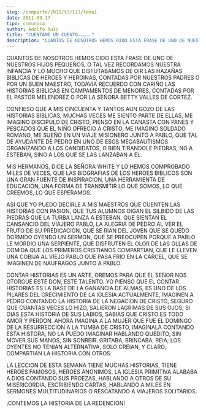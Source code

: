 ```yaml
---
slug: /comparte/2011/t3/l13/tema1
date: 2011-09-17
tipo: comunica
author: Adolfo Ruiz
title: "CUENTAME UN CUENTO…………."
description: "CUANTOS DE NOSOTROS HEMOS OIDO ESTA FRASE DE UNO DE NUESTROS HIJOS PEQUEÑOS, O  TAL VEZ RECORDAMOS NUESTRA INFANCIA Y LO MUCHO QUE DISFUTABAMOS DE OIR LAS  HAZAÑAS BIBLICAS DE HEROES Y HEROINAS, CONTADAS POR NUESTROS PADRES O POR UN  BUEN MAESTRO, TODAVIA RECUERDO CON CARIÑO L..."
---
```


CUANTOS DE NOSOTROS HEMOS OIDO ESTA FRASE DE UNO DE NUESTROS HIJOS PEQUEÑOS, O TAL VEZ RECORDAMOS NUESTRA INFANCIA Y LO MUCHO QUE DISFUTABAMOS DE OIR LAS HAZAÑAS BIBLICAS DE HEROES Y HEROINAS, CONTADAS POR NUESTROS PADRES O POR UN BUEN MAESTRO, TODAVIA RECUERDO CON CARIÑO LAS HISTORIAS BIBLICAS EN CAMPAMENTOS DE MENORES, CONTADAS POR EL PASTOR MELENDREZ O POR LA SEÑORA BETTY VALLES DE CORTEZ.

CONFIESO QUE A MIS CINCUENTA Y TANTOS AUN GOZO DE LAS HISTORIAS BIBLICAS, MUCHAS VECES ME SIENTO PARTE DE ELLAS, ME IMAGINO DISCIPULO DE CRISTO, PIENSO EN LA CANASTA CON PANES Y PESCADOS QUE EL NIÑO OFRECIO A CRISTO, ME IMAGINO SOLDADO ROMANO, ME SUEÑO EN UN VIAJE MISIONERO JUNTO A PABLO, QUE TAL DE AYUDANTE DE PEDRO EN UNO DE ESOS MEGABAUTISMOS ORGANIZANDO A LOS CANDIDATOS, O BIEN TIRANDOLE PIEDRAS, NO A ESTEBAN, SINO A LOS QUE SE LAS LANZABAN A EL.

MIS HERMANOS, DICE LA SEÑORA WHITE Y LO HEMOS COMPROBADO MILES DE VECES, QUE LAS BIOGRAFIAS DE LOS HEROES BIBLICOS SON UNA GRAN FUENTE DE INSPIRACION, UNA HERRAMIENTA DE EDUCACION, UNA FORMA DE TRANSMITIR LO QUE SOMOS, LO QUE CREEMOS, LO QUE ESPERAMOS.

ASI QUE YO PUEDO DECIRLE A MIS MAESTROS QUE CUENTEN LAS HISTORIAS CON PASION, QUE TUS ALUMNOS OIGAN EL SILBIDO DE LAS PIEDRAS QUE LA TURBA LANZA A ESTEBAN, QUE SIENTAN EL CANSANCIO DEL VIAJERO PABLO, LA ALEGRIA DE PEDRO AL VER EL FRUTO DE SU PREDICACION, QUE SE RIAN DEL JOVEN QUE SE QUEDO DORMIDO OYENDO UN SERMON, QUE SE PREOCUPEN PORQUE A PABLO LE MORDIO UNA SERPIENTE, QUE DISFRUTEN EL OLOR DE LAS OLLAS DE COMIDA QUE LOS PRIMEROS CRISTIANOS COMPARTIAN, QUE LE LLEVEN UNA COBIJA AL VIEJO PABLO QUE PASA FRIO EN LA CARCEL, QUE SE IMAGINEN DE NAUFRAGOS JUNTO A PABLO.

CONTAR HISTORIAS ES UN ARTE, OREMOS PARA QUE EL SEÑOR NOS OTORGUE ESTE DON, ESTE TALENTO. YO PIENSO QUE EL CONTAR HISTORIAS ES LA BASE DE LA GANANCIA DE ALMAS, ES UNO DE LOS PILARES DEL CRECIMIENTO DE LA IGLESIA ACTUALMENTE, IMAGINEN A PEDRO CONTANDO LA HISTORIA DE LA NEGACION DE CRISTO, SEGURO QUE CUANTAS VECES LO HIZO, SALIERON LAGRIMAS DE SUS OJOS; SI OIAS ESTA HISTORIA DE SUS LABIOS, SABIAS QUE CRISTO ES TODO AMOR Y PERDON. AHORA IMAGINA A LA MUJER QUE FUE EL DOMINGO DE LA RESURRECCION A LA TUMBA DE CRISTO, IMAGINALA CONTANDO ESTA HISTORA, NO LA PUEDO IMAGINAR HABLANDO QUEDITO, SIN MOVER SUS MANOS, SIN SONREIR. GRITABA, BRINCABA, REIA; LOS OYENTES NO TENIAN ALTERNATIVA, SOLO CREIAN, Y CLARO, COMPARTIAN LA HISTORIA CON OTROS.

LA LECCION DE ESTA SEMANA TIENE MUCHAS HISTORIAS, TIENE HEROES FAMOSOS, HEROES ANONIMOS, LA IGLESIA PRIMITIVA ALABABA A DIOS CONTANDO SUS PROEZAS, HABLANDO A OTROS DE SU MISERICORDIA, ESCRIBIENDO CARTAS, HABLANDO A MILES EN SERMONES MULTITUDINARIOS O RESCATANDO A VIAJEROS SOLITARIOS.

¡CONTEMOS LA HISTORIA DE LA REDENCION!
